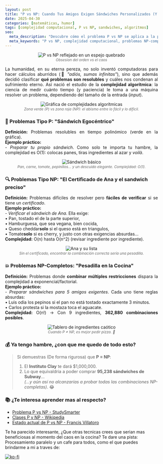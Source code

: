 ```yaml
---
layout: post  
title: "P vs NP: Cuando Tus Amigos Exigen Sándwiches Personalizados (Y el Universo Colapsa)"  
date: 2025-04-30
categories: [matemáticas, humor]
tags: [complejidad computacional, P vs NP, sandwiches, algoritmos]
seo:
  meta_description: "Descubre cómo el problema P vs NP se aplica a la preparación de sándwiches para amigos exigentes. ¡Matemáticas del caos culinario!"
  meta_keywords: "P vs NP, complejidad computacional, problemas NP-completos, humor matemático, teoría de algoritmos" 
---
```


<p align="center">
  <img src="{{ '/assets/images/posts/psan-npsan.png' | relative_url }}" 
       alt="P vs NP reflejado en un espejo quebrado" 
       style="max-width: 80%; height: auto;">
  <br>
  <span style="font-size: 0.85em; color: #666; font-style: italic;">
    Obsesion del orden vs el caos
  </span>
</p>

<p style="text-align: justify; text-justify:inner-word;">
    La humanidad, en su eterna pereza, no solo inventó computadoras para hacer cálculos aburridos (💨 <i>"adiós, sumas infinitas"</i>), sino que además decidió clasificar <strong>qué problemas son resolubles</strong> y cuáles nos condenan al sufrimiento eterno. Así nació el estudio de la <strong>complejidad algorítmica</strong>: la ciencia de medir cuánto tiempo (y paciencia) le toma a una máquina resolver un problema, dependiendo del tamaño de la entrada (<i>input</i>).  
</p>

<p align="center">
  <img src="{{ '/assets/images/posts/regionp-regionnp.png' | relative_url }}" 
       alt="Gráfica de complejidades algorítmicas" 
       style="max-width: 80%; height: auto;">
  <br>
  <span style="font-size: 0.85em; color: #666; font-style: italic;">
    Zona verde (P) vs zona roja (NP): el abismo entre lo fácil y lo dificil.
  </span>
</p>

### 🍞 Problemas Tipo P: "Sándwich Egocéntrico"
<p style="text-align: justify; text-justify:inner-word;">
<strong>Definición:</strong> Problemas resolubles en tiempo polinómico (verde en la gráfica).<br>
<strong>Ejemplo práctico:</strong><br>
- <i>Preparar tu propio sándwich</i>. Como solo te importa tu hambre, la complejidad es O(1): colocas panes, tiras ingredientes al azar y <i>voilà</i>.
</p>

<p align="center">
  <img src="{{ '/assets/images/posts/comple-1.png' | relative_url }}" 
       alt="Sándwich básico" 
       style="max-width: 80%; height: auto;">
  <br>
  <span style="font-size: 0.85em; color: #666; font-style: italic;">
    Pan, carne, tomate, pepinillos... y un descuido elegante. Complejidad: O(1).
  </span>
</p>

### 🔍 Problemas Tipo NP: "El Certificado de Ana y el sandwich preciso"
<p style="text-align: justify; text-justify:inner-word;">
<strong>Definición:</strong> Problemas difíciles de resolver pero <strong>fáciles de verificar</strong> si se tiene un <i>certificado</i>.<br>
<strong>Ejemplo práctico:</strong><br>
- <i>Verificar el sándwich de Ana</i>. Ella exige:<br>
  • Pan, tostado el de la parte superior,<br>
  • Hamburguesa, que sea vegana, bien cocida,<br>
  • Queso cheddar<strong>solo</strong> si el queso está en triangulos,<br>
  • Tomate<strong>solo</strong> si es cherry, y justo con otras exigencias absurdas...<br>
  <strong>Complejidad:</strong> O(n) hasta O(n^2) (revisar ingrediente por ingrediente).
</p>

<p align="center">
  <img src="{{ '/assets/images/posts/comple-po.png' | relative_url }}" 
       alt="Ana y su lista" 
       style="max-width: 80%; height: auto;">
  <br>
  <span style="font-size: 0.85em; color: #666; font-style: italic;">
    Sin el certificado, encontrar la combinación correcta sería una pesadilla.
  </span>
</p>

### 💥 Problemas NP-Completos: "Pesadilla en la Cocina"
<p style="text-align: justify; text-justify:inner-word;">
<strong>Definición:</strong> Problemas donde <strong>combinar múltiples restricciones</strong> dispara la complejidad a exponencial/factorial.<br>
<strong>Ejemplo práctico:</strong><br>
- <i>Preparar sándwiches para 5 amigos exigentes</i>. Cada uno tiene reglas absurdas:<br>
  • Luis odia los pepinos si el pan no está tostado exactamente 3 minutos.<br>
  • Carlos protesta si la mostaza toca el aguacate.<br>
  <strong>Complejidad:</strong> O(n!) → Con 9 ingredientes, <strong>362,880 combinaciones posibles</strong>.
</p>

<p align="center">
  <img src="{{ '/assets/images/posts/comple-fact.png' | relative_url }}" 
       alt="Tablero de ingredientes caótico" 
       style="max-width: 80%; height: auto;">
  <br>
  <span style="font-size: 0.85em; color: #666; font-style: italic;">
    Cuando P ≠ NP, es mejor pedir pizza. 🍕
  </span>
</p>

### 💰 Ya tengo hambre, ¿con que me quedo de todo esto?
> Si demuestras (De forma rigurosa) que <strong>P = NP</strong>:<br>
> 1. El <strong>Instituto Clay</strong> te dará $1,000,000.<br>
> 2. Lo que equivaldria a poder comprar <strong>95,238 sándwiches de Subway</strong>...<br>
> <i>(...y aún así no alcanzarías a probar todas las combinaciones NP-completas)</i>. 😂

### 📚 ¿Te interesa aprender mas al respecto?
- [Problema P vs NP - StudySmarter](https://www.studysmarter.es/)
- [Clases P y NP - Wikipedia](https://es.wikipedia.org/wiki/Clases_de_complejidad_P_y_NP)
- [Estado actual de P vs NP - Francis Villatoro](https://francis.naukas.com/)

Te ha parecido interesante, ¿Que otras tecnicas crees que serian mas beneficiosas al momento del caos en la cocina? Te dare una pista: Procesamiento paralelo y un cafe para todos, como el que puedes brindarme a mi a traves de:

[![ko-fi](https://ko-fi.com/img/githubbutton_sm.svg)](https://ko-fi.com/C1C41DTDL)